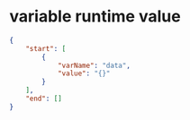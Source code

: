 # variable runtime value

```json
{
    "start": [
        {
            "varName": "data",
            "value": "{}"
        }
    ],
    "end": []
}
```
